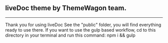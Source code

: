 ## liveDoc theme by ThemeWagon team.
---
Thank you for using liveDoc See the "public" folder, you will find everything ready to use there. If you want to use the gulp based workflow, cd to this directory in your terminal and run this command: npm i && gulp
